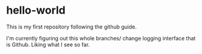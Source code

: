 # hello-world
This is my first repository following the github guide. 

I'm currently figuring out this whole branches/ change logging interface that is Github.
Liking what I see so far.
